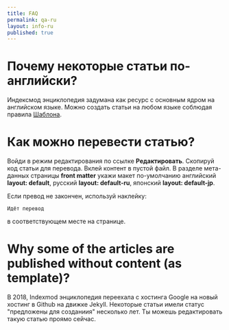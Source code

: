 ```yaml
---
title: FAQ
permalink: qa-ru
layout: info-ru
published: true
---
```

# Почему некоторые статьи по-английски?

Индексмод энциклопедия задумана как ресурс с основным ядром на английском языке. Можно создать статьи на любом языке соблюдая правила [Шаблона](https://indexmod.github.io/encyclopedia/template-ru).

# Как можно перевести статью?

Войди в режим редактирования по ссылке **Редактировать**. Скопируй код статьи для перевода. Вклей контент в пустой файл. В разделе мета-данных страницы **front matter** укажи макет по-умолчанию английский **layout: default**, русский **layout: default-ru**, японский **layout: default-jp**.

Если превод не закончен, используй наклейку:

`Идёт перевод`

в соответствующем месте на странице.

# Why some of the articles are published without content (as template)?

В 2018, Indexmod энциклопедия переехала с хостинга Google на новый хостинг в Github на движке Jekyll. Некоторые статьи имели статус "предложены для созданиия" несколько лет. Ты можешь редактировать такую статью проямо сейчас.
